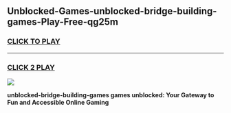 
## Unblocked-Games-unblocked-bridge-building-games-Play-Free-qg25m
<h3>
<a href="https://premium76.site?title=unblocked-bridge-building-games&ref=18A">CLICK TO PLAY</a></h3>
<hr>

<h3>
<a href="https://premium76.site?title=unblocked-bridge-building-games&ref=18A">CLICK 2 PLAY</a>
  
</h3>

<a href="https://premium76.site?title=unblocked-bridge-building-games&ref=18A"><img src="https://clearcache.store/games.png"></a>


**unblocked-bridge-building-games games unblocked: Your Gateway to Fun and Accessible Online Gaming**
